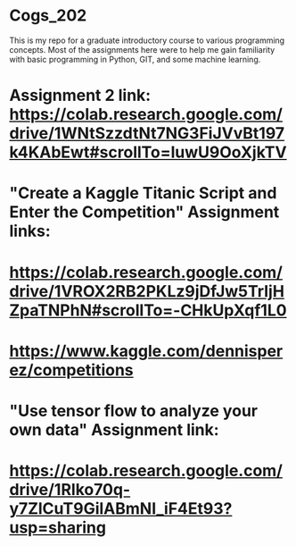 # Cogs_202
This is my repo for a graduate introductory course to various programming concepts. Most of the assignments here were to help me gain familiarity with basic programming in Python, GIT, and some machine learning.

# Assignment 2 link: https://colab.research.google.com/drive/1WNtSzzdtNt7NG3FiJVvBt197k4KAbEwt#scrollTo=luwU9OoXjkTV 


# "Create a Kaggle Titanic Script and Enter the Competition" Assignment links: 
# https://colab.research.google.com/drive/1VROX2RB2PKLz9jDfJw5TrIjHZpaTNPhN#scrollTo=-CHkUpXqf1L0 
# https://www.kaggle.com/dennisperez/competitions

# "Use tensor flow to analyze your own data" Assignment link: 
# https://colab.research.google.com/drive/1Rlko70q-y7ZlCuT9GilABmNI_iF4Et93?usp=sharing
